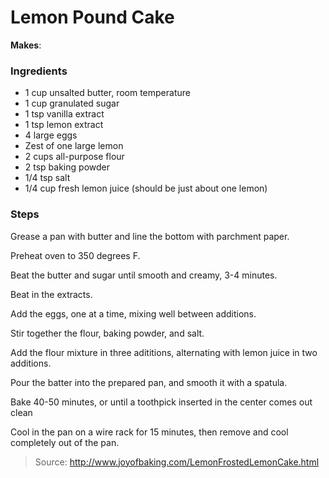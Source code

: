 Lemon Pound Cake
================

**Makes**: 

### Ingredients
- 1 cup unsalted butter, room temperature
- 1 cup granulated sugar
- 1 tsp vanilla extract
- 1 tsp lemon extract
- 4 large eggs
- Zest of one large lemon
- 2 cups all-purpose flour
- 2 tsp baking powder
- 1/4 tsp salt
- 1/4 cup fresh lemon juice (should be just about one lemon)

### Steps
Grease a pan with butter and line the bottom with parchment paper.

Preheat oven to 350 degrees F.

Beat the butter and sugar until smooth and creamy, 3-4 minutes.

Beat in the extracts.

Add the eggs, one at a time, mixing well between additions.

Stir together the flour, baking powder, and salt.

Add the flour mixture in three adititions, alternating with lemon juice in two additions.

Pour the batter into the prepared pan, and smooth it with a spatula.

Bake 40-50 minutes, or until a toothpick inserted in the center comes out clean

Cool in the pan on a wire rack for 15 minutes, then remove and cool completely out of the pan.

> Source: http://www.joyofbaking.com/LemonFrostedLemonCake.html

